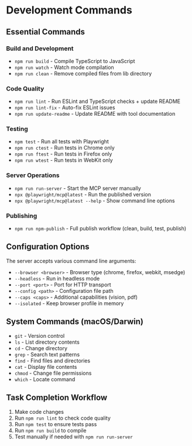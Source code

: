 # Development Commands

## Essential Commands

### Build and Development
- `npm run build` - Compile TypeScript to JavaScript
- `npm run watch` - Watch mode compilation
- `npm run clean` - Remove compiled files from lib directory

### Code Quality
- `npm run lint` - Run ESLint and TypeScript checks + update README
- `npm run lint-fix` - Auto-fix ESLint issues
- `npm run update-readme` - Update README with tool documentation

### Testing
- `npm test` - Run all tests with Playwright
- `npm run ctest` - Run tests in Chrome only
- `npm run ftest` - Run tests in Firefox only
- `npm run wtest` - Run tests in WebKit only

### Server Operations
- `npm run run-server` - Start the MCP server manually
- `npx @playwright/mcp@latest` - Run the published version
- `npx @playwright/mcp@latest --help` - Show command line options

### Publishing
- `npm run npm-publish` - Full publish workflow (clean, build, test, publish)

## Configuration Options
The server accepts various command line arguments:
- `--browser <browser>` - Browser type (chrome, firefox, webkit, msedge)
- `--headless` - Run in headless mode
- `--port <port>` - Port for HTTP transport
- `--config <path>` - Configuration file path
- `--caps <caps>` - Additional capabilities (vision, pdf)
- `--isolated` - Keep browser profile in memory

## System Commands (macOS/Darwin)
- `git` - Version control
- `ls` - List directory contents
- `cd` - Change directory
- `grep` - Search text patterns
- `find` - Find files and directories
- `cat` - Display file contents
- `chmod` - Change file permissions
- `which` - Locate command

## Task Completion Workflow
1. Make code changes
2. Run `npm run lint` to check code quality
3. Run `npm test` to ensure tests pass
4. Run `npm run build` to compile
5. Test manually if needed with `npm run run-server`